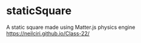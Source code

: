 # staticSquare
A static square made using Matter.js physics engine
https://neilciri.github.io/Class-22/
